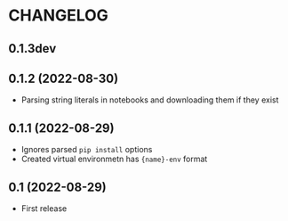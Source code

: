 # CHANGELOG

## 0.1.3dev

## 0.1.2 (2022-08-30)
- Parsing string literals in notebooks and downloading them if they exist

## 0.1.1 (2022-08-29)
- Ignores parsed `pip install` options
- Created virtual environmetn has `{name}-env` format

## 0.1 (2022-08-29)
- First release

